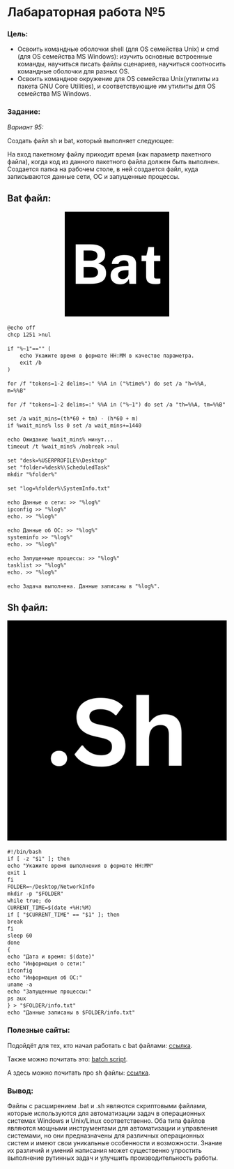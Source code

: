 # Лабараторная работа №5
### Цель:
* Освоить командные оболочки shell (для OS семейства Unix) и cmd (для OS семейства MS Windows): изучить основные встроенные команды, научиться писать файлы сценариев, научиться соотносить командные оболочки для разных OS.
* Освоить командное окружение для OS семейства Unix(утилиты из пакета GNU Core Utilities), и соответствующие им утилиты для OS семейства MS Windows.
### Задание:
*Вариант 95:*

Создать файл sh и bat, который выполняет следующее:


На вход пакетному файлу приходит время (как параметр пакетного файла), когда код из данного пакетного файла должен быть выполнен. Создается папка на рабочем столе, в ней создается файл, куда записываются данные сети, ОС и запущенные процессы.


## Bat файл:
<p  align="center"><img src="bat.png" ></p>

```
@echo off
chcp 1251 >nul

if "%~1"=="" (
    echo Укажите время в формате HH:MM в качестве параметра.
    exit /b
)
 
for /f "tokens=1-2 delims=:" %%A in ("%time%") do set /a "h=%%A, m=%%B"

for /f "tokens=1-2 delims=:" %%A in ("%~1") do set /a "th=%%A, tm=%%B"

set /a wait_mins=(th*60 + tm) - (h*60 + m)
if %wait_mins% lss 0 set /a wait_mins+=1440

echo Ожидание %wait_mins% минут...
timeout /t %wait_mins% /nobreak >nul

set "desk=%USERPROFILE%\Desktop"
set "folder=%desk%\ScheduledTask"
mkdir "%folder%"

set "log=%folder%\SystemInfo.txt"

echo Данные о сети: >> "%log%"
ipconfig >> "%log%"
echo. >> "%log%"

echo Данные об ОС: >> "%log%"
systeminfo >> "%log%"
echo. >> "%log%"

echo Запущенные процессы: >> "%log%"
tasklist >> "%log%"
echo. >> "%log%"

echo Задача выполнена. Данные записаны в "%log%".
```
## Sh файл:
<p  align="center"><img src="sh.png" ></p>

```
#!/bin/bash
if [ -z "$1" ]; then
echo "Укажите время выполнения в формате HH:MM"
exit 1
fi
FOLDER=~/Desktop/NetworkInfo
mkdir -p "$FOLDER"
while true; do
CURRENT_TIME=$(date +%H:%M)
if [ "$CURRENT_TIME" == "$1" ]; then
break
fi
sleep 60
done
{
echo "Дата и время: $(date)"
echo "Информация о сети:"
ifconfig
echo "Информация об ОС:"
uname -a
echo "Запущенные процессы:"
ps aux
} > "$FOLDER/info.txt"
echo "Данные записаны в $FOLDER/info.txt"

```
### Полезные сайты:
Подойдёт для тех, кто начал работать с bat файлами: [ссылка](https://help.reg.ru/support/servery-vps/oblachnyye-servery/rabota-s-serverom/kak-sozdat-bat-fayl-i-rabotat-s-nim#0).

Также можно почитать это: [batch script](https://habr.com/ru/sandbox/168937/).

А здесь можно почитать про sh файлы: [ссылка](https://selectel.ru/blog/tutorials/linux-bash-scripting-guide/).

### Вывод:
Файлы с расширением .bat и .sh являются скриптовыми файлами, которые используются для автоматизации задач в операционных системах Windows и Unix/Linux соответственно. 
Оба типа файлов являются мощными инструментами для автоматизации и управления системами, но они предназначены для различных операционных систем и имеют свои уникальные особенности и возможности. Знание их различий и умений написания может существенно упростить выполнение рутинных задач и улучшить производительность работы.
